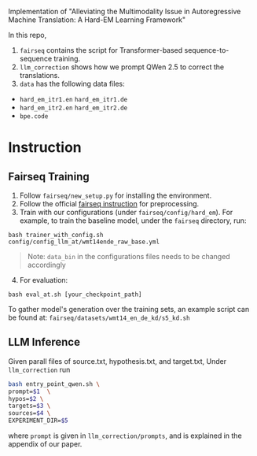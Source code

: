 Implementation of "Alleviating the Multimodality Issue in Autoregressive Machine Translation: A Hard-EM Learning Framework"

In this repo, 
1. `fairseq` contains the script for Transformer-based sequence-to-sequence training.
2. `llm_correction` shows how we prompt QWen 2.5 to correct the translations.
3. `data` has the following data files: 
  - `hard_em_itr1.en` `hard_em_itr1.de`
  - `hard_em_itr2.en` `hard_em_itr2.de`
  - `bpe.code` 

# Instruction
## Fairseq Training 
1. Follow `fairseq/new_setup.py` for installing the environment.
2. Follow the official [fairseq instruction](https://github.com/facebookresearch/fairseq/tree/main/examples/translation#wmt14-english-to-german-convolutional) for preprocessing.
3. Train with our configurations (under `fairseq/config/hard_em`).
For example, to train the baseline model, under the `fairseq` directory, run:
``` 
bash trainer_with_config.sh config/config_llm_at/wmt14ende_raw_base.yml
```
> Note: `data_bin` in the configurations files needs to be changed accordingly
4. For evaluation:
```
bash eval_at.sh [your_checkpoint_path]
```
To gather model's generation over the training sets, an example script can be found at: `fairseq/datasets/wmt14_en_de_kd/s5_kd.sh`

## LLM Inference
Given parall files of source.txt, hypothesis.txt, and target.txt, 
Under `llm_correction` run 
```bash 
bash entry_point_qwen.sh \
prompt=$1  \
hypos=$2 \
targets=$3 \
sources=$4 \
EXPERIMENT_DIR=$5
```
where `prompt` is given in `llm_correction/prompts`, and is explained in the appendix of our paper.
